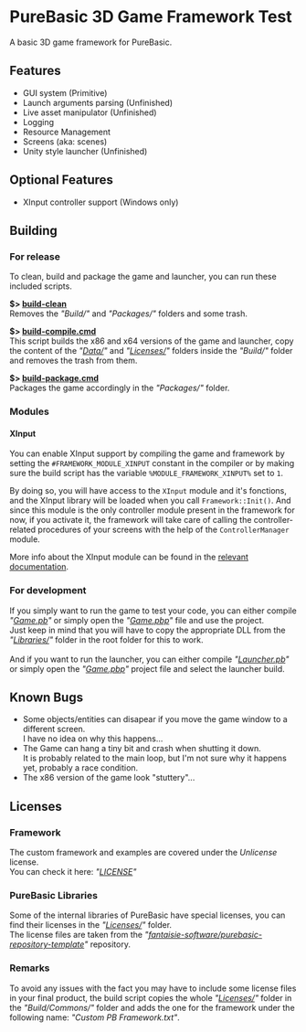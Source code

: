 # PureBasic 3D Game Framework Test
A basic 3D game framework for PureBasic.

## Features
* GUI system (Primitive)
* Launch arguments parsing (Unfinished)
* Live asset manipulator (Unfinished)
* Logging
* Resource Management
* Screens (aka: scenes)
* Unity style launcher (Unfinished)

## Optional Features
* XInput controller support (Windows only)

## Building

### For release
To clean, build and package the game and launcher, you can run these included scripts.<br>

<b>$> [build-clean](build-clean.cmd)</b><br>
Removes the *"Build/"* and *"Packages/"* folders and some trash.

<b>$> [build-compile.cmd](build-compile.cmd)</b><br>
This script builds the x86 and x64 versions of the game and launcher, copy the content of the *"[Data/](Data/)"* and *"[Licenses/](Licenses/)"* folders inside the *"Build/"* folder and removes the trash from them.

<b>$> [build-package.cmd](build-package.cmd)</b><br>
Packages the game accordingly in the *"Packages/"* folder.

### Modules

#### XInput
You can enable XInput support by compiling the game and framework by setting the `#FRAMEWORK_MODULE_XINPUT` constant in the compiler or by making sure the build script has the variable `%MODULE_FRAMEWORK_XINPUT%` set to `1`.

By doing so, you will have access to the `XInput` module and it's fonctions, and the XInput library will be loaded when you call `Framework::Init()`.
And since this module is the only controller module present in the framework for now, if you activate it, the framework will take care of calling the controller-related procedures of your screens with the help of the `ControllerManager` module.

More info about the XInput module can be found in the [relevant documentation](Documentation/XInput.md).

### For development
If you simply want to run the game to test your code, you can either compile *"[Game.pb](Game.pb)"* or simply open the *"[Game.pbp](Game.pbp)"* file and use the project.<br>
Just keep in mind that you will have to copy the appropriate DLL from the *"[Libraries/](Libraries/)"* folder in the root folder for this to work.<br><br>
And if you want to run the launcher, you can either compile *"[Launcher.pb](Launcher.pb)"* or simply open the *"[Game.pbp](Game.pbp)"* project file and select the launcher build.

## Known Bugs
* Some objects/entities can disapear if you move the game window to a different screen.<br>
I have no idea on why this happens...
* The Game can hang a tiny bit and crash when shutting it down.<br>
It is probably related to the main loop, but I'm not sure why it happens yet, probably a race condition.
* The x86 version of the game look "stuttery"...

## Licenses

### Framework
The custom framework and examples are covered under the *Unlicense* license.<br>
You can check it here: *"[LICENSE](LICENSE)"*

### PureBasic Libraries
Some of the internal libraries of PureBasic have special licenses, you can find their licenses in the *"[Licenses/](Licenses/)"* folder.<br>
The license files are taken from the *"[fantaisie-software/purebasic-repository-template](https://github.com/fantaisie-software/purebasic-repository-template)"* repository.

### Remarks
To avoid any issues with the fact you may have to include some license files in your final product, the build script copies the whole *"[Licenses/](Licenses/)"* folder in the *"Build/Commons/"* folder and adds the one for the framework under the following name: *"Custom PB Framework.txt"*.
